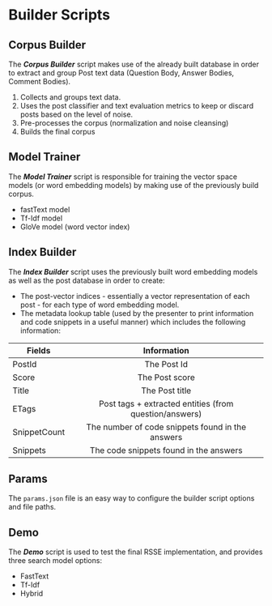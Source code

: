 # Builder Scripts

## Corpus Builder

The **_Corpus Builder_** script makes use of the already built database in order to extract and group Post text data (Question Body, Answer Bodies, Comment Bodies).

1. Collects and groups text data.
2. Uses the post classifier and text evaluation metrics to keep or discard posts based on the level of noise.
3. Pre-processes the corpus (normalization and noise cleansing)
4. Builds the final corpus

## Model Trainer

The **_Model Trainer_** script is responsible for training the vector space models (or word embedding models) by making use of the previously build corpus.

- fastText model
- Tf-Idf model
- GloVe model (word vector index)

## Index Builder

The **_Index Builder_** script uses the previously built word embedding models as well as the post database in order to create: 
- The post-vector indices - essentially a vector representation of each post - for each type of word embedding model.
- The metadata lookup table (used by the presenter to print information and code snippets in a useful manner) which includes the following information: 

| Fields        | Information                                            |
| ------------- |:------------------------------------------------------:|
| PostId        | The Post Id                                            |
| Score         | The Post score                                         |
| Title         | The Post title                                         |
| ETags         | Post tags + extracted entities (from question/answers) |
| SnippetCount  | The number of code snippets found in the answers       |
| Snippets      | The code snippets found in the answers                 |

## Params

The `params.json` file is an easy way to configure the builder script options and file paths.

## Demo

The **_Demo_** script is used to test the final RSSE implementation, and provides three search model options:

- FastText
- Tf-Idf
- Hybrid